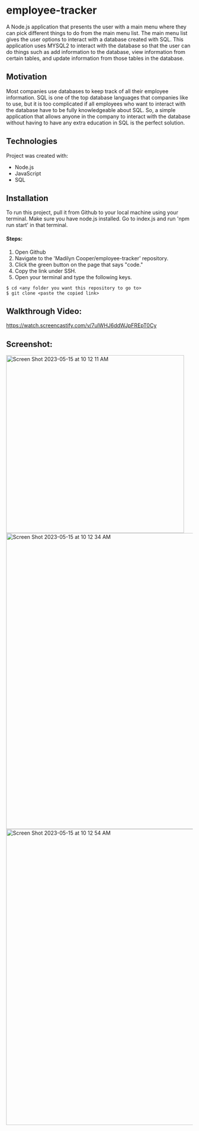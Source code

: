# employee-tracker

A Node.js application that presents the user with a main menu where they can pick different things to do from the main menu list. The main menu list gives the user options to interact with a database created with SQL. This application uses MYSQL2 to interact with the database so that the user can do things such as add information to the database, view information from certain tables, and update information from those tables in the database. 

## Motivation

Most companies use databases to keep track of all their employee information. SQL is one of the top database languages that companies like to use, but it is too complicated if all employees who want to interact with the database have to be fully knowledgeable about SQL. So, a simple application that allows anyone in the company to interact with the database without having to have any extra education in SQL is the perfect solution. 

## Technologies

Project was created with:
* Node.js
* JavaScript
* SQL 

## Installation

To run this project, pull it from Github to your local machine using your terminal.
Make sure you have node.js installed. 
Go to index.js and run 'npm run start' in that terminal. 
   
#### Steps: 

1. Open Github
2. Navigate to the 'Madilyn Cooper/employee-tracker' repository. 
3. Click the green button on the page that says "code."
4. Copy the link under SSH. 
5. Open your terminal and type the following keys.

```
$ cd <any folder you want this repository to go to>
$ git clone <paste the copied link>
```

## Walkthrough Video: 

https://watch.screencastify.com/v/7ulWHJ6ddWJpFREpT0Cy

 ## Screenshot:

 <img width="480" alt="Screen Shot 2023-05-15 at 10 12 11 AM" src="https://github.com/Madilyncooper/employee-tracker/assets/124405920/06fd77c0-3650-49f5-a534-957d9bc79e21">

 <img width="799" alt="Screen Shot 2023-05-15 at 10 12 34 AM" src="https://github.com/Madilyncooper/employee-tracker/assets/124405920/1bda5eb4-095a-4aa3-acd5-6f6365b44f31">

 <img width="799" alt="Screen Shot 2023-05-15 at 10 12 54 AM" src="https://github.com/Madilyncooper/employee-tracker/assets/124405920/b414ee1f-2985-4075-b7e8-3414ce60a5fb">